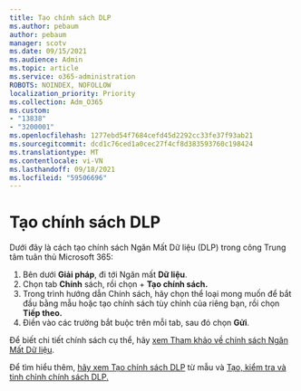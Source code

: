 ```yaml
---
title: Tạo chính sách DLP
ms.author: pebaum
author: pebaum
manager: scotv
ms.date: 09/15/2021
ms.audience: Admin
ms.topic: article
ms.service: o365-administration
ROBOTS: NOINDEX, NOFOLLOW
localization_priority: Priority
ms.collection: Adm_O365
ms.custom:
- "13838"
- "3200001"
ms.openlocfilehash: 1277ebd54f7684cefd45d2292cc33fe37f93ab21
ms.sourcegitcommit: dcd1c76ced1a0cec27f4cf8d383593760c198424
ms.translationtype: MT
ms.contentlocale: vi-VN
ms.lasthandoff: 09/18/2021
ms.locfileid: "59506696"
---
```

# <a name="create-dlp-policy"></a>Tạo chính sách DLP

Dưới đây là cách tạo chính sách Ngăn Mất Dữ liệu (DLP) trong công Trung tâm tuân thủ Microsoft 365:

1. Bên dưới **Giải pháp**, đi tới Ngăn mất **Dữ liệu**.
1. Chọn tab **Chính** sách, rồi chọn + **Tạo chính sách.**   
1. Trong trình hướng dẫn Chính sách, hãy chọn thể loại mong muốn để bắt đầu bằng mẫu hoặc tạo chính sách tùy chỉnh của riêng bạn, rồi chọn **Tiếp theo.**
1. Điền vào các trường bắt buộc trên mỗi tab, sau đó chọn **Gửi**.

Để biết chi tiết chính sách cụ thể, hãy [xem Tham khảo về chính sách Ngăn Mất Dữ liệu](https://docs.microsoft.com/microsoft-365/compliance/dlp-policy-reference).

Để tìm hiểu thêm, [hãy xem Tạo chính sách DLP](https://docs.microsoft.com/microsoft-365/compliance/create-a-dlp-policy-from-a-template) từ mẫu và [Tạo, kiểm tra và tinh chỉnh chính sách DLP.](https://docs.microsoft.com/microsoft-365/compliance/create-test-tune-dlp-policy)